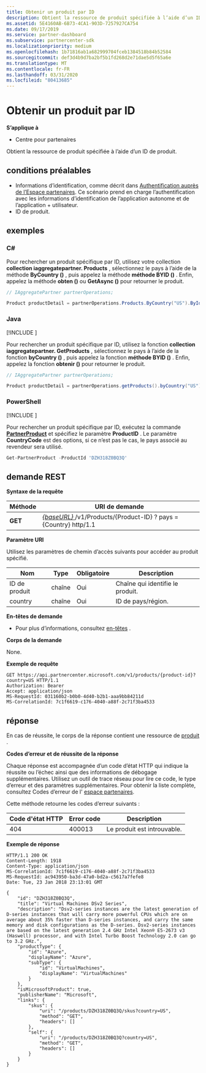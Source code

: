 ```yaml
---
title: Obtenir un produit par ID
description: Obtient la ressource de produit spécifiée à l’aide d’un ID de produit.
ms.assetid: 5E4160AB-6B73-4CA1-903D-7257927CA754
ms.date: 09/17/2019
ms.service: partner-dashboard
ms.subservice: partnercenter-sdk
ms.localizationpriority: medium
ms.openlocfilehash: 1b71816ab1a682999704fceb1384518b84b52584
ms.sourcegitcommit: def3d4b9d7ba2bf5b1fd268d2e71dae5d5f65a6e
ms.translationtype: MT
ms.contentlocale: fr-FR
ms.lasthandoff: 03/31/2020
ms.locfileid: "80413685"
---
```

# <a name="get-a-product-by-id"></a>Obtenir un produit par ID

**S’applique à**

- Centre pour partenaires

Obtient la ressource de produit spécifiée à l’aide d’un ID de produit.

## <a name="span-idprerequisitesspan-idprerequisitesspan-idprerequisitesprerequisites"></a><span id="Prerequisites"/><span id="prerequisites"/><span id="PREREQUISITES"/>conditions préalables

- Informations d’identification, comme décrit dans [Authentification auprès de l’Espace partenaires](partner-center-authentication.md). Ce scénario prend en charge l’authentification avec les informations d’identification de l’application autonome et de l’application + utilisateur.
- ID de produit.

## <a name="span-idexamplesspan-idexamplesspan-idexamplesexamples"></a><span id="Examples"/><span id="examples"><span id="EXAMPLES"/>exemples

### <a name="c"></a>C#

Pour rechercher un produit spécifique par ID, utilisez votre collection **collection iaggregatepartner. Products** , sélectionnez le pays à l’aide de la méthode **ByCountry ()** , puis appelez la méthode **méthode BYID ()** . Enfin, appelez la méthode **obten ()** ou **GetAsync ()** pour retourner le produit. 

```csharp
// IAggregatePartner partnerOperations;

Product productDetail = partnerOperations.Products.ByCountry("US").ById("DZH318Z0BQ3Q").Get();
```

### <a name="java"></a>Java

[!INCLUDE [<Partner Center Java SDK support details>](<../includes/java-sdk-support.md>)]

Pour rechercher un produit spécifique par ID, utilisez la fonction **collection iaggregatepartner. GetProducts** , sélectionnez le pays à l’aide de la fonction **byCountry ()** , puis appelez la fonction **méthode BYID ()** . Enfin, appelez la fonction **obtenir ()** pour retourner le produit. 

```java
// IAggregatePartner partnerOperations;

Product productDetail = partnerOperations.getProducts().byCountry("US").byId("DZH318Z0BQ3Q").get();
```

### <a name="powershell"></a>PowerShell

[!INCLUDE [<Partner Center PowerShell module support details>](<../includes/powershell-module-support.md>)]

Pour rechercher un produit spécifique par ID, exécutez la commande [**PartnerProduct**](https://github.com/Microsoft/Partner-Center-PowerShell/blob/master/docs/help/Get-PartnerProduct.md) et spécifiez le paramètre **ProductID** . Le paramètre **CountryCode** est des options, si ce n’est pas le cas, le pays associé au revendeur sera utilisé.

```powershell
Get-PartnerProduct -ProductId 'DZH318Z0BQ3Q'
```

## <a name="span-idrest_requestspan-idrest_requestspan-idrest_requestrest-request"></a><span id="REST_Request"/><span id="rest_request"/><span id="REST_REQUEST"/>demande REST

**Syntaxe de la requête**

| Méthode  | URI de demande                                                                                   |
|---------|-----------------------------------------------------------------------------------------------|
| **GET** | [ *{baseURL}* ](partner-center-rest-urls.md)/v1/Products/{Product-ID} ? pays = {Country} http/1.1  | 

**Paramètre URI**

Utilisez les paramètres de chemin d’accès suivants pour accéder au produit spécifié.

| Nom                   | Type     | Obligatoire | Description                                                     |
|------------------------|----------|----------|-----------------------------------------------------------------|
| ID de produit             | chaîne   | Oui      | Chaîne qui identifie le produit.                           |
| country                | chaîne   | Oui      | ID de pays/région.                                            |


**En-têtes de demande**

- Pour plus d’informations, consultez [en-têtes](headers.md) .

**Corps de la demande**

None.

**Exemple de requête**

```http
GET https://api.partnercenter.microsoft.com/v1/products/{product-id}?country=US HTTP/1.1
Authorization: Bearer 
Accept: application/json
MS-RequestId: 031160b2-b0b0-4d40-b2b1-aaa9bb84211d
MS-CorrelationId: 7c1f6619-c176-4040-a88f-2c71f3ba4533
```

## <a name="span-idresponsespan-idresponsespan-idresponseresponse"></a><span id="Response"/><span id="response"/><span id="RESPONSE"/>réponse


En cas de réussite, le corps de la réponse contient une ressource de [produit](product-resources.md#product) .

**Codes d’erreur et de réussite de la réponse**

Chaque réponse est accompagnée d’un code d’état HTTP qui indique la réussite ou l’échec ainsi que des informations de débogage supplémentaires. Utilisez un outil de trace réseau pour lire ce code, le type d’erreur et des paramètres supplémentaires. Pour obtenir la liste complète, consultez Codes d’erreur de l' [espace partenaires](error-codes.md).

Cette méthode retourne les codes d’erreur suivants :

| Code d'état HTTP     | Error code   | Description                                                                |
|----------------------|--------------|----------------------------------------------------------------------------|
| 404                  | 400013       | Le produit est introuvable.                                                     |

**Exemple de réponse**

```http
HTTP/1.1 200 OK
Content-Length: 1918
Content-Type: application/json
MS-CorrelationId: 7c1f6619-c176-4040-a88f-2c71f3ba4533
MS-RequestId: ac943950-ba3d-47a0-bd2a-c5617a7fefe8
Date: Tue, 23 Jan 2018 23:13:01 GMT

{
    "id": "DZH318Z0BQ3Q",
    "title": "Virtual Machines DSv2 Series",
    "description": "Dsv2-series instances are the latest generation of D-series instances that will carry more powerful CPUs which are on average about 35% faster than D-series instances, and carry the same memory and disk configurations as the D-series. Dsv2-series instances are based on the latest generation 2.4 GHz Intel Xeon® E5-2673 v3 (Haswell) processor, and with Intel Turbo Boost Technology 2.0 can go to 3.2 GHz.",
    "productType": {
        "id": "Azure",
        "displayName": "Azure",
        "subType": {
            "id": "VirtualMachines",
            "displayName": "VirtualMachines"
        }
    },
    "isMicrosoftProduct": true,
    "publisherName": "Microsoft",
    "links": {
        "skus": {
            "uri": "/products/DZH318Z0BQ3Q/skus?country=US",
            "method": "GET",
            "headers": []
        },
        "self": {
            "uri": "/products/DZH318Z0BQ3Q?country=US",
            "method": "GET",
            "headers": []
        }
    }
}
```
